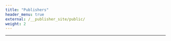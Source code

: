 ```yaml
---
title: "Publishers"
header_menu: true
external: /__publisher_site/public/
weight: 2
---
```


<!--
Feature notice: This section displays options to customize title:
- has a normal section title (`title` = "Raccoon Rampge: Deluxe Edition"),
- custom welcome screen title (`header_menu_title` = "CustomWelcomeTitle"),
- custom navigation menu title (`navigation_menu_title` = "CustomNav menu").

That is the important part, right? You want to know what I can do for you. This is why I put this right up there into the header menu of the website.
-->

---


<!-- 
Want to learn more about getting your hands on this game check [dedicated page](services) for more details. 
-->
<!-- 
---
title: "Lead Project Partner"
weight: 99
header_menu: true
external: https://github.com/zjedi/hugo-scroll
---

-->